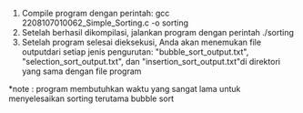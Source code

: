 1. Compile program dengan perintah:
      gcc 2208107010062_Simple_Sorting.c -o sorting
2. Setelah berhasil dikompilasi, jalankan program dengan perintah 
      ./sorting
3. Setelah program selesai dieksekusi, Anda akan menemukan file outputdari setiap jenis pengurutan: "bubble_sort_output.txt",
   "selection_sort_output.txt", dan "insertion_sort_output.txt"di direktori yang sama dengan file program

*note : program membutuhkan waktu yang sangat lama untuk menyelesaikan sorting terutama bubble sort
